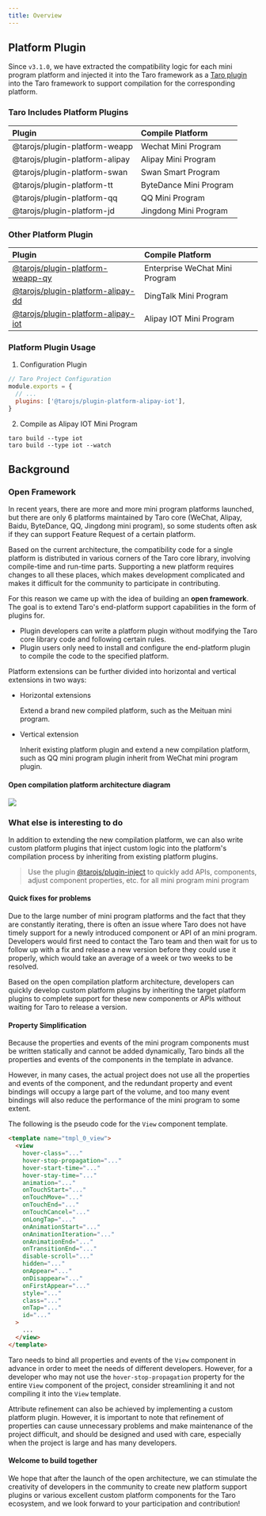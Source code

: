 ```yaml
---
title: Overview
---
```


## Platform Plugin

Since `v3.1.0`, we have extracted the compatibility logic for each mini program platform and injected it into the Taro framework as a [Taro plugin](./plugin) into the Taro framework to support compilation for the corresponding platform.

### Taro Includes Platform Plugins

| Plugin                         | Compile Platform       |
| :----------------------------- | :--------------------- |
| @tarojs/plugin-platform-weapp  | Wechat Mini Program    |
| @tarojs/plugin-platform-alipay | Alipay Mini Program    |
| @tarojs/plugin-platform-swan   | Swan Smart Program     |
| @tarojs/plugin-platform-tt     | ByteDance Mini Program |
| @tarojs/plugin-platform-qq     | QQ Mini Program        |
| @tarojs/plugin-platform-jd     | Jingdong Mini Program  |

### Other Platform Plugin

| Plugin                                                                                          | Compile Platform               |
| :---------------------------------------------------------------------------------------------- | :----------------------------- |
| [@tarojs/plugin-platform-weapp-qy](https://github.com/NervJS/taro-plugin-platform-weapp-qy)     | Enterprise WeChat Mini Program |
| [@tarojs/plugin-platform-alipay-dd](https://github.com/NervJS/taro-plugin-platform-alipay-dd)   | DingTalk Mini Program          |
| [@tarojs/plugin-platform-alipay-iot](https://github.com/NervJS/taro-plugin-platform-alipay-iot) | Alipay IOT Mini Program        |

### Platform Plugin Usage

1. Configuration Plugin

```js
// Taro Project Configuration
module.exports = {
  // ...
  plugins: ['@tarojs/plugin-platform-alipay-iot'],
}
```

2. Compile as Alipay IOT Mini Program

```shell
taro build --type iot
taro build --type iot --watch
```

## Background

### Open Framework

In recent years, there are more and more mini program platforms launched, but there are only 6 platforms maintained by Taro core (WeChat, Alipay, Baidu, ByteDance, QQ, Jingdong mini program), so some students often ask if they can support Feature Request of a certain platform.

Based on the current architecture, the compatibility code for a single platform is distributed in various corners of the Taro core library, involving compile-time and run-time parts. Supporting a new platform requires changes to all these places, which makes development complicated and makes it difficult for the community to participate in contributing.

For this reason we came up with the idea of building an **open framework**. The goal is to extend Taro's end-platform support capabilities in the form of plugins for.

- Plugin developers can write a platform plugin without modifying the Taro core library code and following certain rules.
- Plugin users only need to install and configure the end-platform plugin to compile the code to the specified platform.

Platform extensions can be further divided into horizontal and vertical extensions in two ways:

- Horizontal extensions

  Extend a brand new compiled platform, such as the Meituan mini program.

- Vertical extension

  Inherit existing platform plugin and extend a new compilation platform, such as QQ mini program plugin inherit from WeChat mini program plugin.

#### Open compilation platform architecture diagram

![](https://storage.jd.com/cjj-pub-images/platform-plugin-all.png)

### What else is interesting to do

In addition to extending the new compilation platform, we can also write custom platform plugins that inject custom logic into the platform's compilation process by inheriting from existing platform plugins.

> Use the plugin [@tarojs/plugin-inject](https://github.com/NervJS/taro-plugin-inject) to quickly add APIs, components, adjust component properties, etc. for all mini program mini program

#### Quick fixes for problems

Due to the large number of mini program platforms and the fact that they are constantly iterating, there is often an issue where Taro does not have timely support for a newly introduced component or API of an mini program. Developers would first need to contact the Taro team and then wait for us to follow up with a fix and release a new version before they could use it properly, which would take an average of a week or two weeks to be resolved.

Based on the open compilation platform architecture, developers can quickly develop custom platform plugins by inheriting the target platform plugins to complete support for these new components or APIs without waiting for Taro to release a version.

#### Property Simplification

Because the properties and events of the mini program components must be written statically and cannot be added dynamically, Taro binds all the properties and events of the components in the template in advance.

However, in many cases, the actual project does not use all the properties and events of the component, and the redundant property and event bindings will occupy a large part of the volume, and too many event bindings will also reduce the performance of the mini program to some extent.

The following is the pseudo code for the `View` component template.

```html
<template name="tmpl_0_view">
  <view
    hover-class="..."
    hover-stop-propagation="..."
    hover-start-time="..."
    hover-stay-time="..."
    animation="..."
    onTouchStart="..."
    onTouchMove="..."
    onTouchEnd="..."
    onTouchCancel="..."
    onLongTap="..."
    onAnimationStart="..."
    onAnimationIteration="..."
    onAnimationEnd="..."
    onTransitionEnd="..."
    disable-scroll="..."
    hidden="..."
    onAppear="..."
    onDisappear="..."
    onFirstAppear="..."
    style="..."
    class="..."
    onTap="..."
    id="..."
  >
    ...
  </view>
</template>
```

Taro needs to bind all properties and events of the `View` component in advance in order to meet the needs of different developers. However, for a developer who may not use the `hover-stop-propagation` property for the entire `View` component of the project, consider streamlining it and not compiling it into the `View` template.

Attribute refinement can also be achieved by implementing a custom platform plugin. However, it is important to note that refinement of properties can cause unnecessary problems and make maintenance of the project difficult, and should be designed and used with care, especially when the project is large and has many developers.

#### Welcome to build together

We hope that after the launch of the open architecture, we can stimulate the creativity of developers in the community to create new platform support plugins or various excellent custom platform components for the Taro ecosystem, and we look forward to your participation and contribution!
